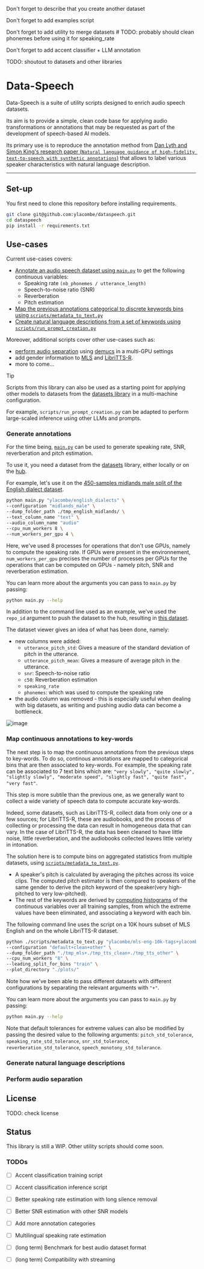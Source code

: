 

Don't forget to describe that you create another dataset

Don't forget to add examples script

Don't forget to add utility to merge datasets
            # TODO: probably should clean phonemes before using it for speaking_rate 


Don't forget to add accent classifier + LLM annotation


TODO: shoutout to datasets and other libraries



# Data-Speech

Data-Speech is a suite of utility scripts designed to enrich audio speech datasets. 

Its aim is to provide a simple, clean code base for applying audio transformations or annotations that may be requested as part of the development of speech-based AI models.

Its primary use is to reproduce the annotation method from [Dan Lyth and Simon King's research paper (`Natural language guidance of high-fidelity text-to-speech with synthetic annotations`)](https://arxiv.org/abs/2402.01912) that allows to label various speaker characteristics with natural language description.

---------

## Set-up

You first need to clone this repository before installing requirements.

```sh
git clone git@github.com:ylacombe/dataspeech.git
cd dataspeech
pip install -r requirements.txt
```

## Use-cases

Current use-cases covers:
- [Annotate an audio speech dataset using `main.py`](#generate-annotations) to get the following continuous variables:
    - Speaking rate `(nb_phonemes / utterance_length)`
    - Speech-to-noise ratio (SNR)
    - Reverberation
    - Pitch estimation
- [Map the previous annotations categorical to discrete keywords bins using `scripts/metadata_to_text.py`](#map-continuous-annotations-to-key-words)
- [Create natural language descriptions from a set of keywords using `scripts/run_prompt_creation.py`](#generate-natural-language-descriptions)

Moreover, additional scripts cover other use-cases such as:
- [perform audio separation](#perform-audio-separation) using [demucs](TODO) in a multi-GPU settings
- add gender information to [MLS](TODO) and [LibriTTS-R](TODO).
- more to come...

> [!TIP]
> Scripts from this library can also be used as a starting point for applying other models to datasets from the [datasets library](TODO) in a multi-machine configuration.
> 
> For example, `scripts/run_prompt_creation.py` can be adapted to perform large-scaled inference using other LLMs and prompts.

### Generate annotations

For the time being, [`main.py`](main.py) can be used to generate speaking rate, SNR, reverberation and pitch estimation.

To use it, you need a dataset from the [datasets](https://huggingface.co/docs/datasets/v2.17.0/en/index) library, either locally or on the [hub](https://huggingface.co/datasets).

For example, let's use it on the [450-samples midlands male split of the English dialect dataset](https://huggingface.co/datasets/ylacombe/english_dialects/viewer/midlands_male).

```sh
python main.py "ylacombe/english_dialects" \
--configuration "midlands_male" \
--dump_folder_path ./tmp_english_midlands/ \
--text_column_name "text" \
--audio_column_name "audio"
--cpu_num_workers 8 \
--num_workers_per_gpu 4 \
```

Here, we've used 8 processes for operations that don't use GPUs, namely to compute the speaking rate. If GPUs were present in the environnement, `num_workers_per_gpu` precises the number of processes per GPUs for the operations that can be computed on GPUs - namely pitch, SNR and reverberation estimation.

You can learn more about the arguments you can pass to `main.py` by passing:

```sh
python main.py --help
```

In addition to the command line used as an example, we've used the `repo_id` argument to push the dataset to the hub, resulting in [this dataset](https://huggingface.co/datasets/ylacombe/example_process_dataset).

The dataset viewer gives an idea of what has been done, namely:
- new columns were added:
    - `utterance_pitch_std`: Gives a measure of the standard deviation of pitch in the utterance.
    - `utterance_pitch_mean`: Gives a measure of average pitch in the utterance.
    - `snr`: Speech-to-noise ratio
    - `c50`: Reverberation estimation
    - `speaking_rate`
    - `phonemes`: which was used to compute the speaking rate
- the audio column was removed - this is especially useful when dealing with big datasets, as writing and pushing audio data can become a bottleneck.

![image](https://github.com/ylacombe/dataspeech/assets/52246514/f422a728-f2af-4c8f-bf2a-65c6722bc0c6)


### Map continuous annotations to key-words

The next step is to map the continuous annotations from the previous steps to key-words. To do so, continous annotations are mapped to categorical bins that are then associated to key-words. For example, the speaking rate can be associated to 7 text bins which are: `"very slowly", "quite slowly", "slightly slowly", "moderate speed", "slightly fast", "quite fast", "very fast"`.

This step is more subtile than the previous one, as we generally want to collect a wide variety of speech data to compute accurate key-words.

Indeed, some datasets, such as LibriTTS-R, collect data from only one or a few sources; for LibriTTS-R, these are audiobooks, and the process of collecting or processing the data can result in homogeneous data that can vary. In the case of LibriTTS-R, the data has been cleaned to have little noise, little reverberation, and the audiobooks collected leaves little variety in intonation.

The solution here is to compute bins on aggregated statistics from multiple datasets, using [`scripts/metadata_to_text.py`](/scripts/metadata_to_text.py).
- A speaker's pitch is calculated by averaging the pitches across its voice clips. The computed pitch estimator is then compared to speakers of the same gender to derive the pitch keyword of the speaker(very high-pitched to very low-pitched).
- The rest of the keywords are derived by [computing histograms](https://numpy.org/doc/stable/reference/generated/numpy.histogram.html) of the continuous variables over all training samples, from which the extreme values have been eliminated, and associating a keyword with each bin.

The following command line uses the script on a 10K hours subset of MLS English and on the whole LibriTTS-R dataset.

```sh
python ./scripts/metadata_to_text.py "ylacombe/mls-eng-10k-tags+ylacombe/libritts_r_tags+ylacombe/libritts_r_tags" \
--configuration "default+clean+other" \
--dump_folder_path "./tmp_mls+./tmp_tts_clean+./tmp_tts_other" \
--cpu_num_workers "8" \
--leading_split_for_bins "train" \
--plot_directory "./plots/"
```

Note how we've been able to pass different datasets with different configurations by separating the relevant arguments with `"+"`.

You can learn more about the arguments you can pass to `main.py` by passing:

```sh
python main.py --help
```

Note that default tolerances for extreme values can also be modified by passing the desired value to the following arguments: `pitch_std_tolerance`, `speaking_rate_std_tolerance`, `snr_std_tolerance`, `reverberation_std_tolerance`, `speech_monotony_std_tolerance`.


### Generate natural language descriptions



### Perform audio separation


## License 
TODO: check license


## Status
This library is still a WIP. Other utility scripts should come soon.

### TODOs
- [ ] Accent classification training script
- [ ] Accent classification inference script
- [ ] Better speaking rate estimation with long silence removal
- [ ] Better SNR estimation with other SNR models
- [ ] Add more annotation categories
- [ ] Multilingual speaking rate estimation

- [ ] (long term) Benchmark for best audio dataset format
- [ ] (long term) Compatibility with streaming
